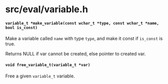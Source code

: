 # src/eval/variable.h

#### `variable_t *make_variable(const wchar_t *type, const wchar_t *name, bool is_const)`
Make a variable called `name` with type `type`, and make it const if `is_const` is true.

Returns NULL if var cannot be created, else pointer to created var.

#### `void free_variable_t(variable_t *var)`
Free a given `variable_t` variable.

